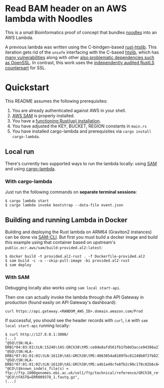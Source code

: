 # Read BAM header on an AWS lambda with Noodles

This is a small Bioinformatics proof of concept that bundles [noodles](http://github.com/zaeleus/noodles) into an AWS Lambda.

A previous lambda was written using the C-bindgen-based [rust-htslib](https://github.com/brainstorm/s3-rust-htslib-bam). This iteration gets rid of the `unsafe` interfacing with the C-based [htslib](https://github.com/samtools/htslib), which has [many vulnerabilities](https://github.com/samtools/htslib/pulls?q=oss-fuzz) along with other [also problematic dependencies such as OpenSSL](https://www.openssl.org/news/vulnerabilities.html). In contrast, this work uses the [independently audited RustLS counterpart](http://jbp.io/2020/06/14/rustls-audit.html) for SSL.

# Quickstart

This README assumes the following prerequisites:

1. You are already authenticated against AWS in your shell.
1. [AWS SAM][sam] is properly installed.
1. You have a [functioning Rust(up) installation](https://rustup.rs/).
1. You have adjusted the KEY, BUCKET, REGION constants in `main.rs`
1. You have installed cargo-lambda and prerequisites via `cargo install cargo-lambda`.

## Local run

There's currently two supported ways to run the lambda locally: using [SAM][sam] and using [cargo-lambda][cargo-lambda].

### With cargo-lambda

Just run the following commands on **separate terminal sessions**:

```
$ cargo lambda start
$ cargo lambda invoke bootstrap --data-file event.json
```

## Building and running Lambda in Docker

Building and deploying the Rust lambda on ARM64 (Graviton2 instances) can be done via [SAM-CLI](https://docs.aws.amazon.com/serverless-application-model/latest/developerguide/serverless-sam-cli-install.html). But first you must build a docker image and build this example using that container based on upstream's `public.ecr.aws/sam/build-provided.al2:latest`:

```
$ docker build -t provided.al2-rust . -f Dockerfile-provided.al2
$ sam build -c -u --skip-pull-image -bi provided.al2-rust
$ sam deploy
```

### With SAM

Debugging locally also works using `sam local start-api`.

Then one can actually invoke the lambda through the API Gateway in production (found easily on API Gateway's dashboard):

```
curl https://api.gateway.<RANDOM_AWS_ID>.domain.amazon.com/Prod
```

If successful, you should see the header records with `curl`, i.e with `sam local start-api` running locally:

```
$ curl http://127.0.0.1:3000/
(...)
"@SQ\tSN:HLA-DRB1*04:03:01\tLN:15246\tAS:GRCh38\tM5:ce0de8afd561fb1fb0d3acce94386a27\tUR:ftp://ftp.1000genomes.ebi.ac.uk/vol1/ftp/technical/reference/GRCh38_reference_genome/GRCh38_full_analysis_set_plus_decoy_hla.fa\tSP:Human",
"@SQ\tSN:HLA-DRB1*07:01:01:01\tLN:16110\tAS:GRCh38\tM5:4063054a8189fbc81248b0f37b8273fd\tUR:ftp://ftp.1000genomes.ebi.ac.uk/vol1/ftp/technical/reference/GRCh38_reference_genome/GRCh38_full_analysis_set_plus_decoy_hla.fa\tSP:Human",
"@SQ\tSN:HLA-DRB1*07:01:01:02\tLN:16120\tAS:GRCh38\tM5:a4b1a49cfe8fb2c98c178c02b6c64ed4\tUR:ftp://ftp.1000genomes.ebi.ac.uk/vol1/ftp/technical/reference/GRCh38_reference_genome/GRCh38_full_analysis_set_plus_decoy_hla.fa\tSP:Human",
"@CO\t$known_indels_file(s) = ftp://ftp.1000genomes.ebi.ac.uk/vol1/ftp/technical/reference/GRCh38_reference_genome/other_mapping_resources/ALL.wgs.1000G_phase3.GRCh38.ncbi_remapper.20150424.shapeit2_indels.vcf.gz",
"@CO\tFASTQ=ERR009378_1.fastq.gz",
(...)
```

[sam]: https://aws.amazon.com/serverless/sam/
[cargo-lambda]: https://crates.io/crates/cargo-lambda